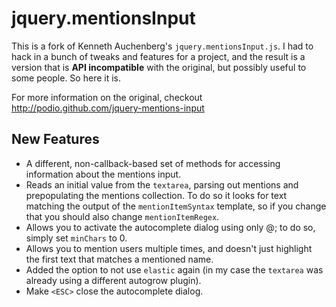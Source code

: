 jquery.mentionsInput
====================

This is a fork of Kenneth Auchenberg's `jquery.mentionsInput.js`.  I had
to hack in a bunch of tweaks and features for a project, and the result is
a version that is **API incompatible** with the original, but possibly useful
to some people. So here it is.

For more information on the original, checkout http://podio.github.com/jquery-mentions-input

New Features
------------

* A different, non-callback-based set of methods for accessing information about
  the mentions input.
* Reads an initial value from the `textarea`, parsing out mentions and
  prepopulating the mentions collection.  To do so it looks for text matching
  the output of the `mentionItemSyntax` template, so if you change that you
  should also change `mentionItemRegex`.
* Allows you to activate the autocomplete dialog using only @; to do so, simply
  set `minChars` to 0.
* Allows you to mention users multiple times, and doesn't just highlight the
  first text that matches a mentioned name.
* Added the option to not use `elastic` again (in my case the `textarea` was
  already using a different autogrow plugin).
* Make `<ESC>` close the autocomplete dialog.
